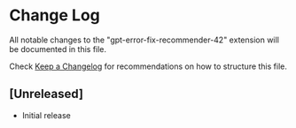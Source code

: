# Change Log

All notable changes to the "gpt-error-fix-recommender-42" extension will be documented in this file.

Check [Keep a Changelog](http://keepachangelog.com/) for recommendations on how to structure this file.

## [Unreleased]

- Initial release